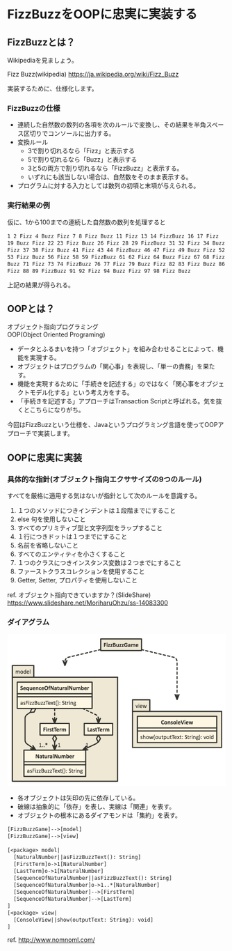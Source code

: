 # FizzBuzzをOOPに忠実に実装する

## FizzBuzzとは？

Wikipediaを見ましょう。

Fizz Buzz(wikipedia) https://ja.wikipedia.org/wiki/Fizz_Buzz

実装するために、仕様化します。

### FizzBuzzの仕様

* 連続した自然数の数列の各項を次のルールで変換し、その結果を半角スペース区切りでコンソールに出力する。
* 変換ルール
  * 3で割り切れるなら「Fizz」と表示する
  * 5で割り切れるなら「Buzz」と表示する
  * 3と5の両方で割り切れるなら「FizzBuzz」と表示する。
  * いずれにも該当しない場合は、自然数をそのまま表示する。
* プログラムに対する入力としては数列の初項と末項が与えられる。

### 実行結果の例

仮に、1から100までの連続した自然数の数列を処理すると

```text
1 2 Fizz 4 Buzz Fizz 7 8 Fizz Buzz 11 Fizz 13 14 FizzBuzz 16 17 Fizz 19 Buzz Fizz 22 23 Fizz Buzz 26 Fizz 28 29 FizzBuzz 31 32 Fizz 34 Buzz Fizz 37 38 Fizz Buzz 41 Fizz 43 44 FizzBuzz 46 47 Fizz 49 Buzz Fizz 52 53 Fizz Buzz 56 Fizz 58 59 FizzBuzz 61 62 Fizz 64 Buzz Fizz 67 68 Fizz Buzz 71 Fizz 73 74 FizzBuzz 76 77 Fizz 79 Buzz Fizz 82 83 Fizz Buzz 86 Fizz 88 89 FizzBuzz 91 92 Fizz 94 Buzz Fizz 97 98 Fizz Buzz
```

上記の結果が得られる。

## OOPとは？

オブジェクト指向プログラミング  
OOP(Object Oriented Programing)

* データとふるまいを持つ「オブジェクト」を組み合わせることによって、機能を実現する。
* オブジェクトはプログラムの「関心事」を表現し、「単一の責務」を果たす。
* 機能を実現するために「手続きを記述する」のではなく「関心事をオブジェクトモデル化する」という考え方をする。
* 「手続きを記述する」アプローチはTransaction Scriptと呼ばれる。気を抜くとこちらになりがち。

今回はFizzBuzzという仕様を、Javaというプログラミング言語を使ってOOPアプローチで実装します。

## OOPに忠実に実装

### 具体的な指針(オブジェクト指向エクササイズの9つのルール)  

すべてを厳格に適用する気はないが指針として次のルールを意識する。

1. １つのメソッドにつきインデントは１段階までにすること
2. else 句を使用しないこと
3. すべてのプリミティブ型と文字列型をラップすること
4. １行につきドットは１つまでにすること
5. 名前を省略しないこと
6. すべてのエンティティを小さくすること
7. １つのクラスにつきインスタンス変数は２つまでにすること
8. ファーストクラスコレクションを使用すること
9. Getter, Setter, プロパティを使用しないこと

ref. オブジェクト指向できていますか？(SlideShare) https://www.slideshare.net/MoriharuOhzu/ss-14083300

### ダイアグラム

![diagram](./diagram.png)

* 各オブジェクトは矢印の先に依存している。
* 破線は抽象的に「依存」を表し、実線は「関連」を表す。
* オブジェクトの根本にあるダイアモンドは「集約」を表す。

```text
[FizzBuzzGame]-->[model]
[FizzBuzzGame]-->[view]

[<package> model|
  [NaturalNumber||asFizzBuzzText(): String]
  [FirstTerm]o->1[NaturalNumber]
  [LastTerm]o->1[NaturalNumber]
  [SequenceOfNaturalNumber||asFizzBuzzText(): String]
  [SequenceOfNaturalNumber]o->1..*[NaturalNumber]
  [SequenceOfNaturalNumber]-->[FirstTerm]
  [SequenceOfNaturalNumber]-->[LastTerm]
]
[<package> view|
  [ConsoleView||show(outputText: String): void]
]
```
ref. http://www.nomnoml.com/